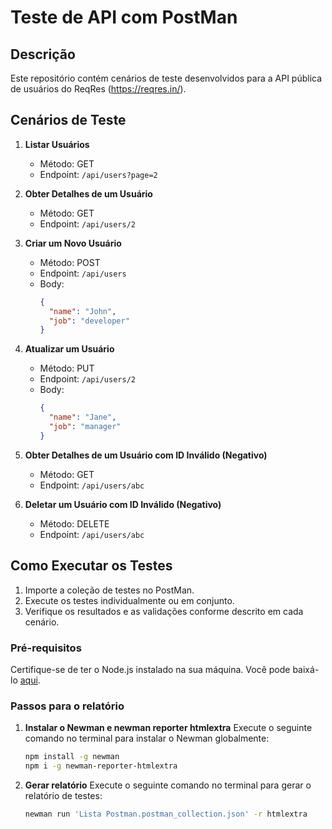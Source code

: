 # Teste de API com PostMan

## Descrição

Este repositório contém cenários de teste desenvolvidos para a API pública de usuários do ReqRes (https://reqres.in/).

## Cenários de Teste

1. **Listar Usuários**
   - Método: GET
   - Endpoint: `/api/users?page=2`
 

2. **Obter Detalhes de um Usuário**
   - Método: GET
   - Endpoint: `/api/users/2`
  

3. **Criar um Novo Usuário**
   - Método: POST
   - Endpoint: `/api/users`
   - Body:
     ```json
     {
       "name": "John",
       "job": "developer"
     }
     ```


4. **Atualizar um Usuário**
   - Método: PUT
   - Endpoint: `/api/users/2`
   - Body:
     ```json
     {
       "name": "Jane",
       "job": "manager"
     }
     ```

5. **Obter Detalhes de um Usuário com ID Inválido (Negativo)**
   - Método: GET
   - Endpoint: `/api/users/abc`
  
6. **Deletar um Usuário com ID Inválido (Negativo)**
   - Método: DELETE
   - Endpoint: `/api/users/abc`
 

## Como Executar os Testes

1. Importe a coleção de testes no PostMan.
2. Execute os testes individualmente ou em conjunto.
3. Verifique os resultados e as validações conforme descrito em cada cenário.

### Pré-requisitos

Certifique-se de ter o Node.js instalado na sua máquina. Você pode baixá-lo [aqui](https://nodejs.org/).

### Passos para o relatório

1. **Instalar o Newman e newman reporter htmlextra**
   Execute o seguinte comando no terminal para instalar o Newman globalmente:
   ```sh
   npm install -g newman
   npm i -g newman-reporter-htmlextra

2. **Gerar relatório**
   Execute o seguinte comando no terminal para gerar o relatório de testes:
   ```sh
   newman run 'Lista Postman.postman_collection.json' -r htmlextra
      
